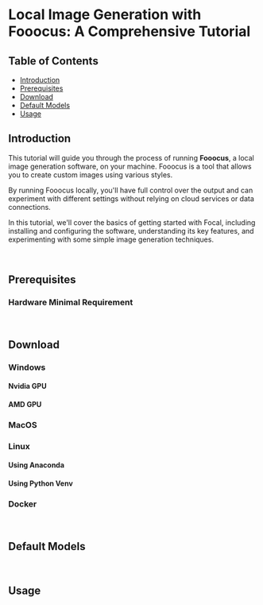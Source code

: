 # Local Image Generation with Fooocus: A Comprehensive Tutorial

## Table of Contents

- [Introduction](#introduction)
- [Prerequisites](#prerequisites)
- [Download](#download)
- [Default Models](#default-models)
- [Usage](#usage)

## Introduction

This tutorial will guide you through the process of running **Fooocus**, a local image generation software, on your machine. Fooocus is a tool that allows you to create custom images using various styles. 

By running Fooocus locally, you'll have full control over the output and can experiment with different settings without relying on cloud services or data connections. 

In this tutorial, we'll cover the basics of getting started with Focal, including installing and configuring the software, understanding its key features, and experimenting with some simple image generation techniques.

<br>

## Prerequisites

### Hardware Minimal Requirement

<br>

## Download

### Windows

#### Nvidia GPU

#### AMD GPU

### MacOS

### Linux

#### Using Anaconda

#### Using Python Venv
### Docker

<br>

## Default Models

<br>

## Usage

<br>
